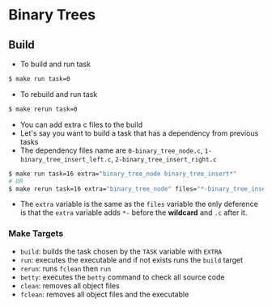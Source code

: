 # Binary Trees

## Build

- To build and run task

```bash
$ make run task=0
```

- To rebuild and run task

```bash
$ make rerun task=0
```

- You can add extra c files to the build
- Let's say you want to build a task that has a dependency from previous tasks
- The dependency files name are `0-binary_tree_node.c`, `1-binary_tree_insert_left.c`, `2-binary_tree_insert_right.c`

```bash
$ make run task=16 extra="binary_tree_node binary_tree_insert*"
# OR
$ make rerun task=16 extra="binary_tree_node" files="*-binary_tree_insert*.c"
```

- The `extra` variable is the same as the `files` variable the only deference is
that the `extra` variable adds `*-` before the **wildcard** and `.c` after it.

### Make Targets

- `build`: builds the task chosen by the `TASK` variable with `EXTRA`
- `run`: executes the executable and if not exists runs the `build` target
- `rerun`: runs `fclean` then `run`
- `betty`: executes the `betty` command to check all source code
- `clean`: removes all object files
- `fclean`: removes all object files and the executable
